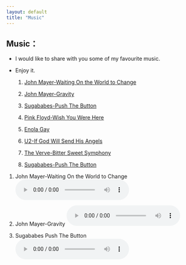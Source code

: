 ```yaml
---
layout: default
title: "Music"
---
```


## Music：

* I would like to share with you some of my favourite music.
* Enjoy it.
  
     1.  <a href="my_music/John_Mayer_Waiting_On_the_World_to_Change.mp3">John Mayer-Waiting On the World to Change</a>
  
     2.  <a href="my_music/John_Mayer_Gravity.mp3">John Mayer-Gravity</a>
  
     3.  <a href="my_music/Sugababes  Push The Button Official Music Video.mp3">Sugababes-Push The Button</a>

     4.  <a href="my_music/Pink Floyd  Wish You Were Here.mp3">Pink Floyd-Wish You Were Here</a>

     5.  <a href="my_music/Enola Gay.mp3">Enola Gay</a>
  
     6.  <a href="my_music/U2  If God Will Send His Angels Official Music Video.mp3">U2-If God Will Send His Angels</a>
  
     7.  <a href="my_music/The Verve  Bitter Sweet Symphony.mp3">The Verve-Bitter Sweet Symphony</a>
  
     8.  <a href="my_music/Sugababes  Push The Button Official Music Video.mp3">Sugababes-Push The Button </a>
 

1. John Mayer-Waiting On the World to Change
    <audio controls>
    <source src="my_music/John_Mayer_Waiting_On_the_World_to_Change.mp3" type="audio/mpeg">
    <embed src="http://www.xiami.com/widget/0_3515679/singlePlayer.swf" type="application/x-shockwave-flash" width="1" height="1" wmode="transparent">

2. John Mayer-Gravity
    <audio controls>
    <source src="my_music/John_Mayer_Gravity.mp3" type="audio/mpeg">
    <embed src="http://www.xiami.com/widget/0_3515679/singlePlayer.swf" type="application/x-shockwave-flash" width="1" height="1" wmode="transparent">

3. Sugababes Push The Button
    <audio controls>
    <source src="my_music/Sugababes  Push The Button Official Music Video.mp3" type="audio/mpeg">
    <embed src="http://www.xiami.com/widget/0_3515679/singlePlayer.swf" type="application/x-shockwave-flash" width="1" height="1" wmode="transparent">




